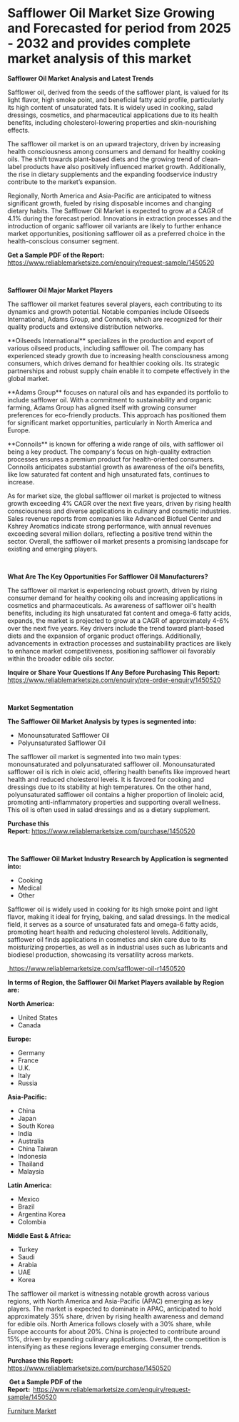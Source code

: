 <p><h1>Safflower Oil Market Size Growing and Forecasted for period from 2025 - 2032 and provides complete market analysis of this market</h1></p><p><strong>Safflower Oil Market Analysis and Latest Trends</strong></p>
<p><p>Safflower oil, derived from the seeds of the safflower plant, is valued for its light flavor, high smoke point, and beneficial fatty acid profile, particularly its high content of unsaturated fats. It is widely used in cooking, salad dressings, cosmetics, and pharmaceutical applications due to its health benefits, including cholesterol-lowering properties and skin-nourishing effects.</p><p>The safflower oil market is on an upward trajectory, driven by increasing health consciousness among consumers and demand for healthy cooking oils. The shift towards plant-based diets and the growing trend of clean-label products have also positively influenced market growth. Additionally, the rise in dietary supplements and the expanding foodservice industry contribute to the market’s expansion.</p><p>Regionally, North America and Asia-Pacific are anticipated to witness significant growth, fueled by rising disposable incomes and changing dietary habits. The Safflower Oil Market is expected to grow at a CAGR of 4.1% during the forecast period. Innovations in extraction processes and the introduction of organic safflower oil variants are likely to further enhance market opportunities, positioning safflower oil as a preferred choice in the health-conscious consumer segment.</p></p>
<p><strong>Get a Sample PDF of the Report:&nbsp;</strong> <a href="https://www.reliablemarketsize.com/enquiry/request-sample/1450520?utm_campaign=2218&utm_medium=2&utm_source=Github&utm_content=ia&utm_term=09022025&utm_id=safflower-oil">https://www.reliablemarketsize.com/enquiry/request-sample/1450520</a></p>
<p>&nbsp;</p>
<p><strong>Safflower Oil Major Market Players</strong></p>
<p><p>The safflower oil market features several players, each contributing to its dynamics and growth potential. Notable companies include Oilseeds International, Adams Group, and Connoils, which are recognized for their quality products and extensive distribution networks.</p><p>**Oilseeds International** specializes in the production and export of various oilseed products, including safflower oil. The company has experienced steady growth due to increasing health consciousness among consumers, which drives demand for healthier cooking oils. Its strategic partnerships and robust supply chain enable it to compete effectively in the global market.</p><p>**Adams Group** focuses on natural oils and has expanded its portfolio to include safflower oil. With a commitment to sustainability and organic farming, Adams Group has aligned itself with growing consumer preferences for eco-friendly products. This approach has positioned them for significant market opportunities, particularly in North America and Europe.</p><p>**Connoils** is known for offering a wide range of oils, with safflower oil being a key product. The company's focus on high-quality extraction processes ensures a premium product for health-oriented consumers. Connoils anticipates substantial growth as awareness of the oil’s benefits, like low saturated fat content and high unsaturated fats, continues to increase.</p><p>As for market size, the global safflower oil market is projected to witness growth exceeding 4% CAGR over the next five years, driven by rising health consciousness and diverse applications in culinary and cosmetic industries. Sales revenue reports from companies like Advanced Biofuel Center and Kshrey Aromatics indicate strong performance, with annual revenues exceeding several million dollars, reflecting a positive trend within the sector. Overall, the safflower oil market presents a promising landscape for existing and emerging players.</p></p>
<p>&nbsp;</p>
<p><strong>What Are The Key Opportunities For Safflower Oil Manufacturers?</strong></p>
<p><p>The safflower oil market is experiencing robust growth, driven by rising consumer demand for healthy cooking oils and increasing applications in cosmetics and pharmaceuticals. As awareness of safflower oil's health benefits, including its high unsaturated fat content and omega-6 fatty acids, expands, the market is projected to grow at a CAGR of approximately 4-6% over the next five years. Key drivers include the trend toward plant-based diets and the expansion of organic product offerings. Additionally, advancements in extraction processes and sustainability practices are likely to enhance market competitiveness, positioning safflower oil favorably within the broader edible oils sector.</p></p>
<p><strong>Inquire or Share Your Questions If Any Before Purchasing This Report:</strong> <a href="https://www.reliablemarketsize.com/enquiry/pre-order-enquiry/1450520?utm_campaign=2218&utm_medium=2&utm_source=Github&utm_content=ia&utm_term=09022025&utm_id=safflower-oil">https://www.reliablemarketsize.com/enquiry/pre-order-enquiry/1450520</a></p>
<p>&nbsp;</p>
<p><strong>Market Segmentation</strong></p>
<p><strong>The Safflower Oil Market Analysis by types is segmented into:</strong></p>
<p><ul><li>Monounsaturated Safflower Oil</li><li>Polyunsaturated Safflower Oil</li></ul></p>
<p><p>The safflower oil market is segmented into two main types: monounsaturated and polyunsaturated safflower oil. Monounsaturated safflower oil is rich in oleic acid, offering health benefits like improved heart health and reduced cholesterol levels. It is favored for cooking and dressings due to its stability at high temperatures. On the other hand, polyunsaturated safflower oil contains a higher proportion of linoleic acid, promoting anti-inflammatory properties and supporting overall wellness. This oil is often used in salad dressings and as a dietary supplement.</p></p>
<p><strong>Purchase this Report:&nbsp;</strong><a href="https://www.reliablemarketsize.com/purchase/1450520?utm_campaign=2218&utm_medium=2&utm_source=Github&utm_content=ia&utm_term=09022025&utm_id=safflower-oil">https://www.reliablemarketsize.com/purchase/1450520</a></p>
<p>&nbsp;</p>
<p><strong>The Safflower Oil Market Industry Research by Application is segmented into:</strong></p>
<p><ul><li>Cooking</li><li>Medical</li><li>Other</li></ul></p>
<p><p>Safflower oil is widely used in cooking for its high smoke point and light flavor, making it ideal for frying, baking, and salad dressings. In the medical field, it serves as a source of unsaturated fats and omega-6 fatty acids, promoting heart health and reducing cholesterol levels. Additionally, safflower oil finds applications in cosmetics and skin care due to its moisturizing properties, as well as in industrial uses such as lubricants and biodiesel production, showcasing its versatility across markets.</p></p>
<p><a href="https://www.reliablemarketsize.com/safflower-oil-r1450520?utm_campaign=2218&utm_medium=2&utm_source=Github&utm_content=ia&utm_term=09022025&utm_id=safflower-oil">&nbsp;https://www.reliablemarketsize.com/safflower-oil-r1450520</a></p>
<p><strong>In terms of Region, the Safflower Oil Market Players available by Region are:</strong></p>
<p>
    <p> <strong> North America: </strong>
        <ul>
            <li>United States</li>
            <li>Canada</li>
        </ul>
        </p> 
    <p> <strong> Europe: </strong>
        <ul>
            <li>Germany</li>
            <li>France</li>
            <li>U.K.</li>
            <li>Italy</li>
            <li>Russia</li>
        </ul>
        </p> 
    <p> <strong> Asia-Pacific: </strong>
        <ul>
            <li>China</li>
            <li>Japan</li>
            <li>South Korea</li>
            <li>India</li>
            <li>Australia</li>
            <li>China Taiwan</li>
            <li>Indonesia</li>
            <li>Thailand</li>
            <li>Malaysia</li>
        </ul>
        </p> 
    <p> <strong> Latin America: </strong>
        <ul>
            <li>Mexico</li>
            <li>Brazil</li>
            <li>Argentina Korea</li>
            <li>Colombia</li>
        </ul>
        </p> 
    <p> <strong> Middle East & Africa: </strong>
        <ul>
            <li>Turkey</li>
            <li>Saudi</li>
            <li>Arabia</li>
            <li>UAE</li>
            <li>Korea</li>
        </ul>
    </p>
    </p>
<p><p>The safflower oil market is witnessing notable growth across various regions, with North America and Asia-Pacific (APAC) emerging as key players. The market is expected to dominate in APAC, anticipated to hold approximately 35% share, driven by rising health awareness and demand for edible oils. North America follows closely with a 30% share, while Europe accounts for about 20%. China is projected to contribute around 15%, driven by expanding culinary applications. Overall, the competition is intensifying as these regions leverage emerging consumer trends.</p></p>
<p><strong>Purchase this Report: </strong><a href="https://www.reliablemarketsize.com/purchase/1450520?utm_campaign=2218&utm_medium=2&utm_source=Github&utm_content=ia&utm_term=09022025&utm_id=safflower-oil">https://www.reliablemarketsize.com/purchase/1450520</a></p>
<p>&nbsp;<strong>Get a Sample PDF of the Report:&nbsp;&nbsp;</strong><a href="https://www.reliablemarketsize.com/enquiry/request-sample/1450520?utm_campaign=2218&utm_medium=2&utm_source=Github&utm_content=ia&utm_term=09022025&utm_id=safflower-oil">https://www.reliablemarketsize.com/enquiry/request-sample/1450520</a></p>
<p><strong></strong></p>
<p><p><a href="https://github.com/edacruz6/Market-Research-Report-List-1/blob/main/furniture-market.md?utm_campaign=2218&utm_medium=2&utm_source=Github&utm_content=ia&utm_term=09022025&utm_id=safflower-oil">Furniture Market</a></p></p>